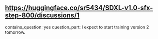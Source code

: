 ## https://huggingface.co/sr5434/SDXL-v1.0-sfx-step-800/discussions/1

contains_question: yes
question_part: I expect to start training version 2 tomorrow.